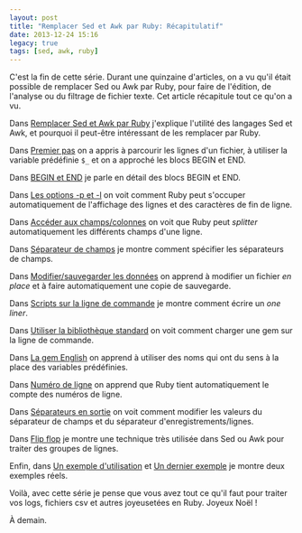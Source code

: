 ```yaml
---
layout: post
title: "Remplacer Sed et Awk par Ruby: Récapitulatif"
date: 2013-12-24 15:16
legacy: true
tags: [sed, awk, ruby]
---
```




C'est la fin de cette série. Durant une quinzaine d'articles, on a vu
qu'il était possible de remplacer Sed ou Awk par Ruby, pour faire de
l'édition, de l'analyse ou du filtrage de fichier texte.
Cet article récapitule tout ce qu'on a vu.

<!-- more -->

Dans [Remplacer Sed et Awk par Ruby](http://lkdjiin.github.io/blog/2013/11/29/remplacer-sed-et-awk-par-ruby/)
j'explique l'utilité des langages Sed et Awk, et pourquoi il peut-être
intéressant de les remplacer par Ruby.

Dans [Premier pas](http://lkdjiin.github.io/blog/2013/11/30/remplacer-sed-et-awk-par-ruby-2-premiers-pas/)
on a appris à parcourir les lignes d'un fichier, à utiliser la variable
prédéfinie `$_` et on a approché les blocs BEGIN et END.

Dans [BEGIN et END](http://lkdjiin.github.io/blog/2013/12/01/remplacer-sed-et-awk-par-ruby-3-begin-et-end/)
je parle en détail des blocs BEGIN et END.

Dans [Les options -p et -l](http://lkdjiin.github.io/blog/2013/12/04/remplacer-sed-et-awk-par-ruby-4-les-options-p-et-l/)
on voit comment Ruby peut s'occuper automatiquement de l'affichage des lignes
et des caractères de fin de ligne.

Dans [Accéder aux champs/colonnes](http://lkdjiin.github.io/blog/2013/12/05/remplacer-sed-et-awk-par-ruby-5-acceder-aux-champs-slash-colonnes/)
on voit que Ruby peut *splitter* automatiquement les différents champs d'une
ligne.

Dans [Séparateur de champs](http://lkdjiin.github.io/blog/2013/12/07/remplacer-sed-et-awk-par-ruby-6-separateur-de-champ/)
je montre comment spécifier les séparateurs de champs.

Dans [Modifier/sauvegarder les données](http://lkdjiin.github.io/blog/2013/12/08/remplacer-sed-et-awk-par-ruby-7-modifier-slash-sauvegarder-les-donnees/)
on apprend à modifier un fichier *en place* et à faire automatiquement une
copie de sauvegarde.

Dans [Scripts sur la ligne de commande](http://lkdjiin.github.io/blog/2013/12/09/remplacer-sed-et-awk-par-ruby-8-script-sur-la-ligne-de-commande/)
je montre comment écrire un *one liner*.

Dans [Utiliser la bibliothèque standard](http://lkdjiin.github.io/blog/2013/12/10/remplacer-sed-et-awk-par-ruby-9-utiliser-la-bibliotheque-standard/)
on voit comment charger une gem sur la ligne de commande.

Dans [La gem English](http://lkdjiin.github.io/blog/2013/12/14/remplacer-sed-et-awk-par-ruby-11-la-gem-english/)
on apprend à utiliser des noms qui ont du sens à la place des variables
prédéfinies.

Dans [Numéro de ligne](http://lkdjiin.github.io/blog/2013/12/17/remplacer-sed-et-awk-par-ruby-12-numero-de-ligne/)
on apprend que Ruby tient automatiquement le compte des numéros de ligne.

Dans [Séparateurs en sortie](http://lkdjiin.github.io/blog/2013/12/18/remplacer-sed-et-awk-par-ruby-13-separateurs-en-sortie/)
on voit comment modifier les valeurs du séparateur de champs et du séparateur
d'enregistrements/lignes.

Dans [Flip flop](http://lkdjiin.github.io/blog/2013/12/21/remplacer-sed-et-awk-par-ruby-flip-flop/)
je montre une technique très utilisée dans Sed ou Awk pour traiter des
groupes de lignes.

Enfin, dans
[Un exemple d'utilisation](http://lkdjiin.github.io/blog/2013/12/12/remplacer-sed-et-awk-par-ruby-10-un-exemple-dutilisation/)
et [Un dernier exemple](http://lkdjiin.github.io/blog/2013/12/22/remplacer-sed-et-awk-par-ruby-un-dernier-exemple/)
je montre deux exemples réels.

Voilà, avec cette série je pense que vous avez tout ce qu'il faut pour
traiter vos logs, fichiers csv et autres joyeusetées en Ruby. Joyeux Noël !



À demain.



